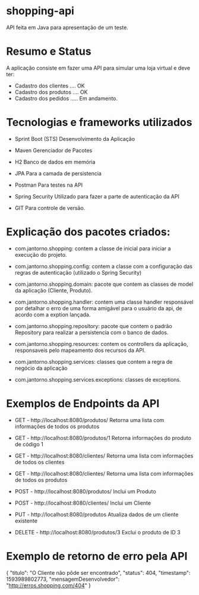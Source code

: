 # shopping-api
API feita em Java para apresentação de um teste.


# Resumo e Status 
A aplicação consiste em fazer uma API para simular uma loja virtual e deve ter:

- Cadastro dos clientes .... OK
- Cadastro dos produtos .... OK
- Cadastro dos pedidos ..... Em andamento.


# Tecnologias e frameworks utilizados

- Sprint Boot (STS)
  Desenvolvimento da Aplicação

- Maven
  Gerenciador de Pacotes

- H2 
  Banco de dados em memória

- JPA 
  Para a camada de persistencia

- Postman
  Para testes na API

- Spring Security
  Utilizado para fazer a parte de autenticação da API

- GIT
  Para controle de versão.


# Explicação dos pacotes criados:

- com.jantorno.shopping:
  contem a classe de inicial para iniciar a execução do projeto.

- com.jantorno.shopping.config:
  contem a classe com a configuração das regras de autenticação (utilizado o Spring Security)

- com.jantorno.shopping.domain:
  pacote que contem as classes de model da aplicação (Cliente, Produto).
 
- com.jantorno.shopping.handler:
  contem uma classe handler responsável por detalhar o erro de uma forma amigável para o usuário da api, de acordo com a exption lançada.

- com.jantorno.shopping.repository:
  pacote que contem o padrão Repository para realizar a persistencia com o banco de dados.

- com.jantorno.shopping.resources:
  contem os controllers da aplicação, responsaveis pelo mapeamento dos recursos da API.

- com.jantorno.shopping.services:
  classes que contem a regra de negócio da aplicação

- com.jantorno.shopping.services.exceptions:
  classes de exceptions.


# Exemplos de Endpoints da API

- GET - http://localhost:8080/produtos/
  Retorna uma lista com informações de todos os produtos

- GET - http://localhost:8080/produtos/1
  Retorna informações do produto de código 1

- GET - http://localhost:8080/clientes/
  Retorna uma lista com informações de todos os clientes

- GET - http://localhost:8080/clientes/
  Retorna uma lista com informações de todos os produtos

- POST - http://localhost:8080/produtos/
  Inclui um Produto

- POST - http://localhost:8080/clientes/
  Inclui um Cliente

- PUT - http://localhost:8080/produtos
  Atualiza dados de um cliente existente

- DELETE - http://localhost:8080/produtos/3
  Exclui o produto de ID 3


# Exemplo de retorno de erro pela API

 {
    "titulo": "O Cliente não pôde ser encontrado",
    "status": 404,
    "timestamp": 1593989802773,
    "mensagemDesenvolvedor": "http://erros.shopping.com/404"
 }
